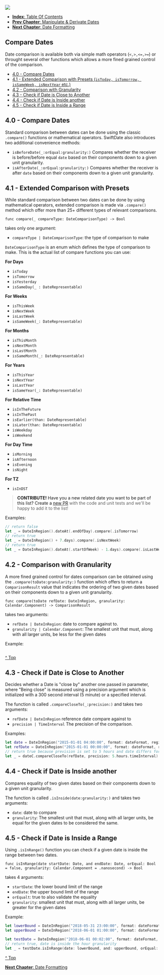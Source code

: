 ![](./SwiftDate.png)

<a name="index"/>

- [**Index**: Table Of Contents](#Index.md)
- [**Prev Chapter**: Manipulate & Derivate Dates](#3,Manipulate_Dates.md)
- [**Next Chapter**: Date Formatting](#5.Date_Formatting.md)

## Compare Dates
Date comparison is available both via simple math operators (`<,>,<=,>=`) or throught several other functions which allows a more fined grained control of the comparison.

- [4.0 - Compare Dates](4.Compare_Dates.md#standard)
- [4.1 - Extended Comparison with Presets (`isToday, isTomorrow, isSameWeek, isNextYear` etc.)](4.Compare_Dates.md#extended)
- [4.2 - Comparison with Granularity](4.Compare_Dates.md#granularity)
- [4.3 - Check if Date is Close to Another](4.Compare_Dates.md#close)
- [4.4 - Check if Date is Inside another](4.Compare_Dates.md#isinside)
- [4.5 - Check if Date is Inside a Range](4.Compare_Dates.md#range)

<a name="standard"/>

## 4.0 - Compare Dates
Standard comparison between dates can be done using the classic `.compare()` functions or mathematical operators.
SwiftDate also introduces two additional convenience methods:

- `isBeforeDate(_:orEqual:granularity:)` Compares whether the receiver is before/before equal `date` based on their components down to a given unit granularity.
- `isAfterDate(_:orEqual:granularity:)` Compares whether the receiver is after `date` based on their components down to a given unit granularity.

<a name="extended"/>

## 4.1 - Extended Comparison with Presets
While standard comparison between two dates can be done by using mathematical operators, extended comparison is made via `.compare()` method which offer more than 25+ different types of relevant comparisons.

`func compare(_ compareType: DateComparisonType) -> Bool`

takes only one argument:

- `compareType | DateComparisonType`: the type of comparison to make

`DateComparisonType` is an enum which defines the type of comparison to make. This is the actual list of compare functions you can use:

**For Days**

- `isToday`
- `isTomorrow`
- `isYesterday`
- `isSameDay(_ : DateRepresentable)`

**For Weeks**

- `isThisWeek`
- `isNextWeek`
- `isLastWeek`
- `isSameWeek(_: DateRepresentable)`

**For Months**

- `isThisMonth`
- `isNextMonth`
- `isLastMonth`
- `isSameMonth(_: DateRepresentable)`

**For Years**

- `isThisYear`
- `isNextYear`
- `isLastYear`
- `isSameYear(_: DateRepresentable)`

**For Relative Time**

- `isInTheFuture`
- `isInThePast`
- `isEarlier(than: DateRepresentable)`
- `isLater(than: DateRepresentable)`
- `isWeekday`
- `isWeekend`

**For Day Time**

- `isMorning`
- `isAfternoon`
- `isEvening`
- `isNight`

**For TZ**

- `isInDST`

> **CONTRIBUTE!** Have you a new related date you want to be part of this list? Create a [new PR](https://github.com/malcommac/SwiftDate/compare) with the code and unit tests and we'll be happy to add it to the list!

Examples:

```swift
// return false
let _ = DateInRegion().dateAt(.endOfDay).compare(.isTomorrow)
// return true
let _ = DateInRegion() + 7.days).compare(.isNextWeek)
// return true
let _ = DateInRegion().dateAt(.startOfWeek) - 1.days).compare(.isLastWeek)
```

<a name="granularity"/>

## 4.2 - Comparison with Granularity
A more fined grained control for dates comparison can be obtained using the `.compare(toDate:granularity:)` function which offers to return a `ComparisonResult` value that indicates the ordering of two given dates based on their components down to a given unit granularity.

`func compare(toDate refDate: DateInRegion, granularity: Calendar.Component) -> ComparisonResult`

takes two arguments:

- `refDate | DateInRegion`: date to compare against to.
- `granularity | Calendar.Component`: The smallest unit that must, along with all larger units, be less for the given dates

Example:

```swift

```

[^ Top](#index)

<a name="close"/>

## 4.3 - Check if Date is Close to Another
Decides whether a Date is "close by" another one passed in parameter, where "Being close" is measured using a precision argument which is initialized with a 300 second interval (5 minute) or a specified interval.

The function is called `.compareCloseTo(_:precision:)` and takes two arguments:

- `refDate | DateInRegion` reference date compare against to
- `precision | TimeInterval` The precision of the comparison.

Examples:

```swift
let date = DateInRegion("2015-01-01 04:00:00", format: dateFormat, region: regionRome)!
let refDate = DateInRegion("2015-01-01 00:00:00", format: dateFormat, region: regionRome)!
// return true because prevision is set to 5 hours and date differs for only 4 hours
let _ = dateC.compareCloseTo(refDate, precision: 5.hours.timeInterval)

```

<a name="isinside"/>

## 4.4 - Check if Date is Inside another
Compares equality of two given dates based on their components down to a given unit granularity.

The function is called `.isInside(date:granularity:)` and takes two arguments:

- `date`: date to compare
- `granularity`: The smallest unit that must, along with all larger units, be equal for the given dates to be considered the same.


<a name="range"/>

## 4.5 - Check if Date is Inside a Range
Using `.isInRange()` function you can check if a given date is inside the range between two dates.

`func isInRange(date startDate: Date, and endDate: Date, orEqual: Bool = false, granularity: Calendar.Component = .nanosecond) -> Bool`

takes 4 arguments:

- `startDate`: the lower bound limit of the range
- `endDate`: the upper bound limit of the range
- `orEqualt`: true to also validate the equality
- `granularity`: smallest unit that must, along with all larger units, be greater for the given dates

Example:

```swift
let lowerBound = DateInRegion("2018-05-31 23:00:00", format: dateFormat, region: regionRome)!
let upperBound = DateInRegion("2018-06-01 01:00:00", format: dateFormat, region: regionRome)!

let testDate = DateInRegion("2018-06-01 00:02:00", format: dateFormat, region: regionRome)!
// return true, date is inside the hour granularity
let _ = testDate.isInRange(date: lowerBound, and: upperBound, orEqual: true, granularity: .hour)
```


[^ Top](#index)


[**Next Chapter**: Date Formatting](#5.Date_Formatting.md)

